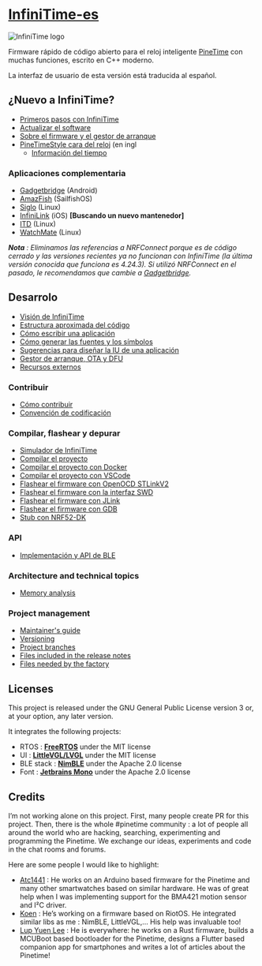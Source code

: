 # [InfiniTime-es](https://github.com/InfiniTimeOrg/InfiniTime)

![InfiniTime logo](doc/logo/infinitime-logo-small.jpg "InfiniTime Logo")

Firmware rápido de código abierto para el reloj inteligente [PineTime](https://www.pine64.org/pinetime/) con muchas funciones, escrito en C++ moderno.

La interfaz de usuario de esta versión está traducida al español.

## ¿Nuevo a InfiniTime?

- [Primeros pasos con InfiniTime](doc/gettingStarted/gettingStarted-1.0.md)
- [Actualizar el software](doc/gettingStarted/updating-software.md)
- [Sobre el firmware y el gestor de arranque](doc/gettingStarted/about-software.md)
- [PineTimeStyle cara del reloj](https://wiki.pine64.org/wiki/PineTimeStyle) (en ingl
  - [Información del tiempo](https://wiki.pine64.org/wiki/Infinitime-Weather)

### Aplicaciones complementaria

- [Gadgetbridge](https://gadgetbridge.org/) (Android)
- [AmazFish](https://openrepos.net/content/piggz/amazfish/) (SailfishOS)
- [Siglo](https://github.com/alexr4535/siglo) (Linux)
- [InfiniLink](https://github.com/InfiniTimeOrg/InfiniLink) (iOS) **[Buscando un nuevo mantenedor]**
- [ITD](https://gitea.elara.ws/Elara6331/itd) (Linux)
- [WatchMate](https://github.com/azymohliad/watchmate) (Linux)

***Nota** : Eliminamos las referencias a NRFConnect porque es de código cerrado y las versiones recientes ya no funcionan con InfiniTime (la última versión conocida que funciona es 4.24.3). Si utilizó NRFConnect en el pasado, le recomendamos que cambie a [Gadgetbridge](https://gadgetbridge.org/).*

## Desarrolo

- [Visión de InfiniTime](doc/InfiniTimeVision.md)
- [Estructura aproximada del código](doc/code/Intro.md)
- [Cómo escribir una aplicación](doc/code/Apps.md)
- [Cómo generar las fuentes y los símbolos](src/displayapp/fonts/README.md)
- [Sugerencias para diseñar la IU de una aplicación](doc/ui_guidelines.md)
- [Gestor de arranque, OTA y DFU](bootloader/README.md)
- [Recursos externos](doc/ExternalResources.md)

### Contribuir

- [Cómo contribuir](CONTRIBUTING.md)
- [Convención de codificación](doc/coding-convention.md)

### Compilar, flashear y depurar

- [Simulador de InfiniTime](https://github.com/InfiniTimeOrg/InfiniSim)
- [Compilar el proyecto](doc/buildAndProgram.md)
- [Compilar el proyecto con Docker](doc/buildWithDocker.md)
- [Compilar el proyecto con VSCode](doc/buildWithVScode.md)
- [Flashear el firmware con OpenOCD STLinkV2](doc/openOCD.md)
- [Flashear el firmware con la interfaz SWD](doc/SWD.md)
- [Flashear el firmware con JLink](doc/jlink.md)
- [Flashear el firmware con GDB](doc/gdb.md)
- [Stub con NRF52-DK](doc/PinetimeStubWithNrf52DK.md)

### API

- [Implementación y API de BLE](doc/ble.md)

### Architecture and technical topics

- [Memory analysis](doc/MemoryAnalysis.md)

### Project management

- [Maintainer's guide](doc/maintainer-guide.md)
- [Versioning](doc/versioning.md)
- [Project branches](doc/branches.md)
- [Files included in the release notes](doc/filesInReleaseNotes.md)
- [Files needed by the factory](doc/files-needed-by-factory.md)

## Licenses

This project is released under the GNU General Public License version 3 or, at your option, any later version.

It integrates the following projects:

- RTOS : **[FreeRTOS](https://freertos.org)** under the MIT license
- UI : **[LittleVGL/LVGL](https://lvgl.io/)** under the MIT license
- BLE stack : **[NimBLE](https://github.com/apache/mynewt-nimble)** under the Apache 2.0 license
- Font : **[Jetbrains Mono](https://www.jetbrains.com/fr-fr/lp/mono/)** under the Apache 2.0 license

## Credits

I’m not working alone on this project. First, many people create PR for this project. Then, there is the whole #pinetime community : a lot of people all around the world who are hacking, searching, experimenting and programming the Pinetime. We exchange our ideas, experiments and code in the chat rooms and forums.

Here are some people I would like to highlight:

- [Atc1441](https://github.com/atc1441/) : He works on an Arduino based firmware for the Pinetime and many other smartwatches based on similar hardware. He was of great help when I was implementing support for the BMA421 motion sensor and I²C driver.
- [Koen](https://github.com/bosmoment) : He’s working on a firmware based on RiotOS. He integrated similar libs as me : NimBLE, LittleVGL,… His help was invaluable too!
- [Lup Yuen Lee](https://github.com/lupyuen) : He is everywhere: he works on a Rust firmware, builds a MCUBoot based bootloader for the Pinetime, designs a Flutter based companion app for smartphones and writes a lot of articles about the Pinetime!
